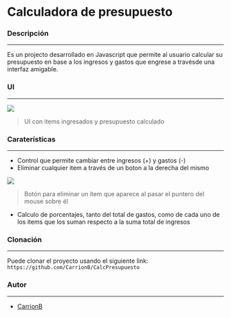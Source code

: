 # Calculadora de presupuesto

### Descripción
---

Es un projecto desarrollado en Javascript que permite al usuario calcular su presupuesto en base a los ingresos y gastos que engrese a travésde una interfaz amigable.

### UI
---

![](https://i.imgur.com/YVwGFzt.png)

> UI con items ingresados y presupuesto calculado

### Caraterísticas
---

+ Control que permite cambiar entre ingresos (+) y gastos (-)
+ Eliminar cualquier item a través de un boton a la derecha del mismo

![](https://imgshare.io/images/2020/06/04/Screenshot_54.png)
> Botón para eliminar un item que aparece al pasar el puntero del mouse sobre él

+ Calculo de porcentajes, tanto del total de gastos, como de cada uno de los items que los suman respecto a la suma total de ingresos

### Clonación
---
Puede clonar el proyecto usando el siguiente link: `https://github.com/CarrionB/CalcPresupuesto`

### Autor
---
+ [CarrionB](https://github.com/CarrionB)
